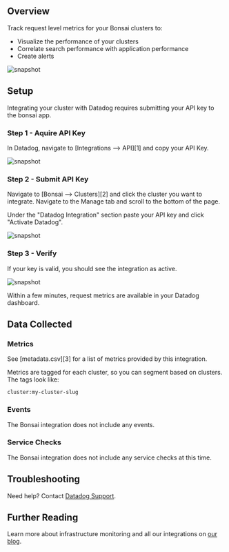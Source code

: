 ## Overview

Track request level metrics for your Bonsai clusters to:

* Visualize the performance of your clusters
* Correlate search performance with application performance
* Create alerts

![snapshot](https://raw.githubusercontent.com/omc/IntegrationTemplate/master/Bonsai/images/snapshot.png)

## Setup

Integrating your cluster with Datadog requires submitting your API key to the bonsai app.


### Step 1 - Aquire API Key

In Datadog, navigate to [Integrations --> API][1] and copy your API Key.

![snapshot](https://raw.githubusercontent.com/omc/IntegrationTemplate/master/Bonsai/images/copy_key.png)


### Step 2 - Submit API Key

Navigate to [Bonsai --> Clusters][2] and click the cluster you want to integrate.  Navigate to the Manage tab and scroll to the bottom of the page.

Under the "Datadog Integration" section paste your API key and click "Activate Datadog".

![snapshot](https://raw.githubusercontent.com/omc/IntegrationTemplate/master/Bonsai/images/activate_datadog.png)

### Step 3 - Verify

If your key is valid, you should see the integration as active.

![snapshot](https://raw.githubusercontent.com/omc/IntegrationTemplate/master/Bonsai/images/datadog_activated.png)

Within a few minutes, request metrics are available in your Datadog dashboard.

## Data Collected

### Metrics

See [metadata.csv][3] for a list of metrics provided by this integration.

Metrics are tagged for each cluster, so you can segment based on clusters.  The tags look like:

```
cluster:my-cluster-slug
```

### Events

The Bonsai integration does not include any events.

### Service Checks

The Bonsai integration does not include any service checks at this time.

## Troubleshooting

Need help? Contact [Datadog Support](http://docs.datadoghq.com/help/).

## Further Reading

Learn more about infrastructure monitoring and all our integrations on [our blog](https://www.datadoghq.com/blog/).
